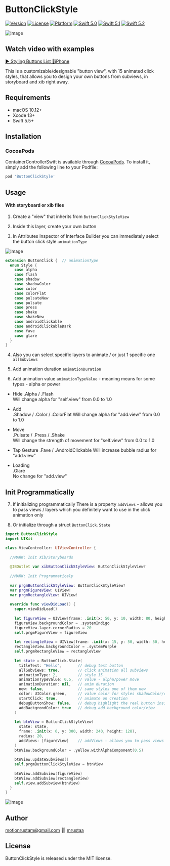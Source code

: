 # ButtonClickStyle


[![Version](https://img.shields.io/cocoapods/v/ButtonClickStyle.svg?style=flat)](https://cocoapods.org/pods/ButtonClickStyle)
[![License](https://img.shields.io/cocoapods/l/ButtonClickStyle.svg?style=flat)](https://cocoapods.org/pods/ButtonClickStyle)
[![Platform](https://img.shields.io/cocoapods/p/ButtonClickStyle.svg?style=flat)](https://cocoapods.org/pods/ButtonClickStyle)
[![Swift 5.0](https://img.shields.io/badge/Swift-5.0-orange.svg?style=flat)](https://swift.org/)
[![Swift 5.1](https://img.shields.io/badge/Swift-5.1-orange.svg?style=flat)](https://swift.org/)
[![Swift 5.2](https://img.shields.io/badge/Swift-5.2-orange.svg?style=flat)](https://swift.org/)

![image](https://github.com/mrustaa/GifPresentations/blob/master/ButtonClickStyle/preview_10sec33fps.gif)

## Watch video with examples
[▶️ Styling Buttons List 📱iPhone](https://youtu.be/OjpMy_LUCIU) 

This is a customizable/designable "button view", with 15 animated click styles, that allows you to design your own buttons from subviews, in storyboard and xib right away.


## Requirements

- macOS 10.12+
- Xcode 13+
- Swift 5.5+


## Installation 

### CocoaPods

ContainerControllerSwift is available through [CocoaPods](https://cocoapods.org). To install
it, simply add the following line to your Podfile:

```ruby
pod 'ButtonClickStyle'
```

## Usage

#### With storyboard or xib files

1) Create a "view" that inherits from `ButtonClickStyleView`

2) Inside this layer, create your own button

3) In Attributes Inspector of Interface Builder
   you can immediately select the button click style `animationType`

![image](https://github.com/mrustaa/GifPresentations/blob/master/ButtonClickStyle/click_styles_example_2x_10sec33fps.gif)

```swift
extension ButtonClick {  // animationType
  enum Style {
    case alpha
    case flash
    case shadow
    case shadowColor
    case color
    case colorFlat
    case pulsateNew
    case pulsate
    case press
    case shake
    case shakeNew
    case androidClickable
    case androidClickableDark
    case fave
    case glare
  }
}  
```

4) Also you can select specific layers to animate / or just 1 specific one `allSubviews`

5) Add animation duration `animationDuration`

6) Add animation value `animationTypeValue` -  meaning means for some types - alpha or power

- Hide 
   .Alpha / .Flash         
   Will change alpha for "self.view" from 0.0 to 1.0

- Add       
   .Shadow / .Color / .ColorFlat
   Will change alpha for "add.view" from 0.0 to 1.0

- Move       
   .Pulsate / .Press / .Shake   
   Will change the strength of movement for "self.view" from 0.0 to 1.0

- Tap Gesture 
   .Fave / .AndroidClickable 
   Will increase bubble radius for "add.view"

- Loading   
   .Glare               
   No change for "add.view"

<!-- ![image](https://github.com/mrustaa/GifPresentations/blob/master/ButtonClickStyle/ui3.gif) -->

## Init Programmatically

7) If initializing programmatically
There is a property `addViews` - allows you to pass views / layers
which you definitely want to use in the click animation only

8) Or initialize through a struct `ButtonClick.State`

```swift
import ButtonClickStyle
import UIKit

class ViewController: UIViewController {
  
  //MARK: Init Xib/Storyboards
  
  @IBOutlet var xibButtonClickStyleView: ButtonClickStyleView?
  
  //MARK: Init Programmaticaly
  
  var prgmButtonClickStyleView: ButtonClickStyleView?
  var prgmFigureView: UIView!
  var prgmRectangleView: UIView!
  
  override func viewDidLoad() {
    super.viewDidLoad()
    
    let figureView = UIView(frame: .init(x: 50, y: 10, width: 80, height: 40))
    figureView.backgroundColor = .systemIndigo
    figureView.layer.cornerRadius = 20
    self.prgmFigureView = figureView
    
    let rectangleView = UIView(frame: .init(x: 15, y: 50, width: 50, height: 60))
    rectangleView.backgroundColor = .systemPurple
    self.prgmRectangleView = rectangleView
    
    let state = ButtonClick.State(
      titleText: "Hello",       // debug text button
      allSubviews: true,        // click animation all subviews 
      animationType: 2,         // style 15 
      animationTypeValue: 0.5,  // value - alpha/power move
      animationDuration: nil,   // anim duration
      new: false,               // same styles one of them new 
      color: UIColor.green,     // value color for styles shadowColor/color/colorFlat 
      startClick: true,         // animate on creation
      debugButtonShow: false,   // debug highlight the real button inside
      addBackgrondColor: true   // debug add background color/view
    )
    
    let btnView = ButtonClickStyleView(
      state: state,
      frame: .init(x: 0, y: 300, width: 240, height: 128),
      radius: 20,
      addViews: [figureView]    // addViews - allows you to pass views / layers which you definitely want to use in the click animation only
    )
    btnView.backgroundColor = .yellow.withAlphaComponent(0.5)
    
    btnView.updateSubviews()
    self.prgmButtonClickStyleView = btnView
    
    btnView.addSubview(figureView)
    btnView.addSubview(rectangleView)
    self.view.addSubview(btnView)
  }
}
```

![image](https://github.com/mrustaa/GifPresentations/blob/master/ButtonClickStyle/ui3.gif)

## Author

<motionrustam@gmail.com> 📩| [mrustaa](https://github.com/mrustaa/)

## License

ButtonClickStyle is released under the MIT license.

